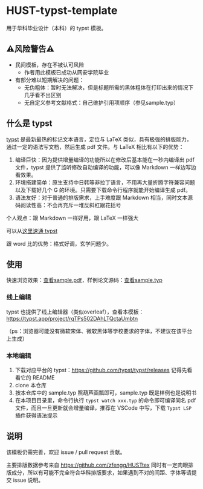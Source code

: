 # HUST-typst-template

用于华科毕业设计（本科）的 typst 模板。

## ⚠️风险警告⚠️

- 民间模板，存在不被认可风险
  - 作者用此模板已成功从网安学院毕业
- 有部分难以短期解决的问题：
  - 无伪粗体：暂时无法解决，但是标题所需的黑体粗体在打印出来的情况下几乎看不出区别
  - 无自定义参考文献格式：自己维护引用项顺序（参见sample.typ）

## 什么是 typst

[typst](https://github.com/typst/typst) 是最新最热的标记文本语言，定位与 LaTeX 类似，具有极强的排版能力，通过一定的语法写文档，然后生成 pdf 文件。与 LaTeX 相比有以下的优势：

1. 编译巨快：因为提供增量编译的功能所以在修改后基本能在一秒内编译出 pdf 文件，typst 提供了监听修改自动编译的功能，可以像 Markdown 一样边写边看效果。
2. 环境搭建简单：原生支持中日韩等非拉丁语言，不用再大量折腾字符兼容问题以及下载好几个 G 的环境。只需要下载命令行程序就能开始编译生成 pdf。
3. 语法友好：对于普通的排版需求，上手难度跟 Markdown 相当，同时文本源码阅读性高：不会再充斥一堆反斜杠跟花括号

个人观点：跟 Markdown 一样好用，跟 LaTeX 一样强大

可以从[这里速通 typst](https://typst.app/docs/tutorial)

跟 word 比的优势：格式好调，玄学问题少。

## 使用

快速浏览效果：[查看sample.pdf](./sample.pdf)，样例论文源码：[查看sample.typ](./sample.typ)

### 线上编辑

typst 也提供了线上编辑器（类似overleaf），查看本模板：
https://typst.app/project/rqTPs502DAhLTQctaUmbtn

（ps：浏览器可能没有微软宋体、微软黑体等学校要求的字体，不建议在该平台上生成）

### 本地编辑

1. 下载对应平台的 typst：https://github.com/typst/typst/releases 记得先看看它的 README
2. clone 本仓库
3. 按本仓库中的 sample.typ 照葫芦画瓢即可，sample.typ 既是样例也是说明书
4. 在本项目目录里，命令行执行 `typst watch xxx.typ` 的命令即可编译同名 pdf 文件，而且一旦更新就会增量编译，推荐在 VSCode 中写，下载 `Typst LSP` 插件获得语法提示

## 说明

该模板仍需完善，欢迎 issue / pull request 贡献。

主要排版数据参考来自 https://github.com/zfengg/HUSTtex 同时有一定肉眼排版成分，所以有可能不完全符合华科排版要求，如果遇到不对的间距、字体等请提交 issue 说明。

